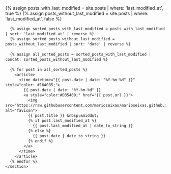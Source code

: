 <html lang="en">
<head>
  <meta charset="UTF-8">
  <meta name="viewport" content="width=device-width, initial-scale=1.0">
  <title>infoBAG</title>
</head>
<body>
  <main>
    <section>
      {% assign posts_with_last_modified = site.posts | where: 'last_modified_at', true %}
      {% assign posts_without_last_modified = site.posts | where: 'last_modified_at', false %}

      {% assign sorted_posts_with_last_modified = posts_with_last_modified | sort: 'last_modified_at' | reverse %}
      {% assign sorted_posts_without_last_modified = posts_without_last_modified | sort: 'date' | reverse %}

      {% assign all_sorted_posts = sorted_posts_with_last_modified | concat: sorted_posts_without_last_modified %}

      {% for post in all_sorted_posts %}
        <article>
          <time datetime="{{ post.date | date: "%Y-%m-%d" }}" style="color: #16A085;">
            {{ post.date | date: "%Y-%m-%d" }}
            <a style="color:#D35400;" href="{{ post.url }}">
              <img src="https://raw.githubusercontent.com/marioseixas/marioseixas.github.io/main/assets/gold.ico" alt="favicon">
              {{ post.title }} &nbsp;&middot; 
              {% if post.last_modified_at %}
                {{ post.last_modified_at | date_to_string }}
              {% else %}
                {{ post.date | date_to_string }}
              {% endif %}
            </a>
          </time>
        </article>
      {% endfor %}
    </section>
  </main>
</body>
</html>
